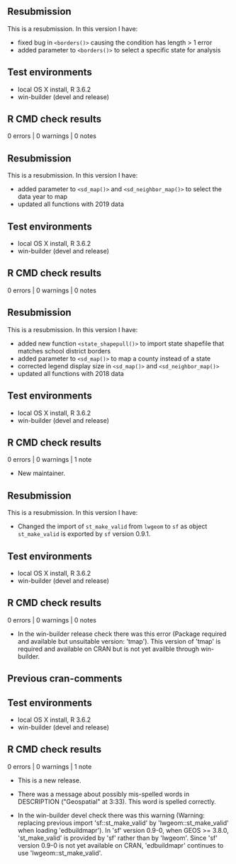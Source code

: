 ## Resubmission
This is a resubmission. In this version I have: 

* fixed bug in `<borders()>` causing the condition has length > 1 error
* added parameter to `<borders()>` to select a specific state for analysis

## Test environments
* local OS X install, R 3.6.2
* win-builder (devel and release)

## R CMD check results

0 errors | 0 warnings | 0 notes

## Resubmission
This is a resubmission. In this version I have: 

* added parameter to `<sd_map()>` and `<sd_neighbor_map()>` to select the data year to map
* updated all functions with 2019 data

## Test environments
* local OS X install, R 3.6.2
* win-builder (devel and release)

## R CMD check results

0 errors | 0 warnings | 0 notes

## Resubmission
This is a resubmission. In this version I have: 

* added new function `<state_shapepull()>` to import state shapefile that matches school district borders
* added parameter to `<sd_map()>` to map a county instead of a state
* corrected legend display size in `<sd_map()>` and `<sd_neighbor_map()>`
* updated all functions with 2018 data

## Test environments
* local OS X install, R 3.6.2
* win-builder (devel and release)

## R CMD check results

0 errors | 0 warnings | 1 note

* New maintainer. 

## Resubmission
This is a resubmission. In this version I have: 

* Changed the import of `st_make_valid` from `lwgeom` to `sf` as object `st_make_valid` is exported by `sf` version 0.9.1.

## Test environments
* local OS X install, R 3.6.2
* win-builder (devel and release)

## R CMD check results

0 errors | 0 warnings | 0 notes

* In the win-builder release check there was this error (Package required and available but unsuitable version: 'tmap'). This version of 'tmap' is required and available on CRAN but is not yet availble through win-builder. 

## Previous cran-comments

## Test environments
* local OS X install, R 3.6.2
* win-builder (devel and release)

## R CMD check results

0 errors | 0 warnings | 1 note

* This is a new release.

* There was a message about possibly mis-spelled words in DESCRIPTION ("Geospatial" at 3:33). This word is spelled correctly.  

* In the win-builder devel check there was this warning (Warning: replacing previous import 'sf::st_make_valid' by 'lwgeom::st_make_valid' when loading 'edbuildmapr'). In 'sf' version 0.9-0, when GEOS >= 3.8.0, 'st_make_valid' is provided by 'sf' rather than by 'lwgeom'. Since 'sf' version 0.9-0 is not yet available on CRAN, 'edbuildmapr' continues to use 'lwgeom::st_make_valid'. 
